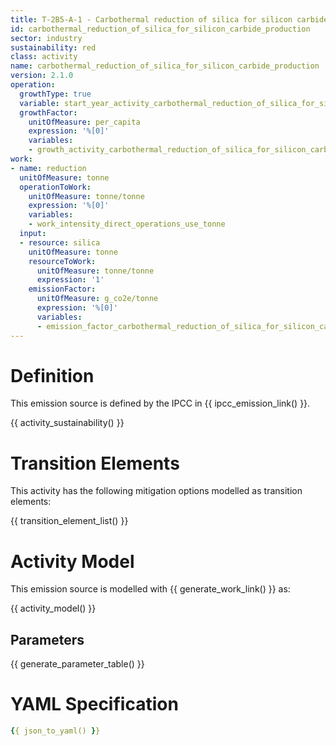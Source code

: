 ```yaml
---
title: T-2B5-A-1 - Carbothermal reduction of silica for silicon carbide production
id: carbothermal_reduction_of_silica_for_silicon_carbide_production
sector: industry
sustainability: red
class: activity
name: carbothermal_reduction_of_silica_for_silicon_carbide_production
version: 2.1.0
operation:
  growthType: true
  variable: start_year_activity_carbothermal_reduction_of_silica_for_silicon_carbide_production
  growthFactor:
    unitOfMeasure: per_capita
    expression: '%[0]'
    variables:
    - growth_activity_carbothermal_reduction_of_silica_for_silicon_carbide_production
work:
- name: reduction
  unitOfMeasure: tonne
  operationToWork:
    unitOfMeasure: tonne/tonne
    expression: '%[0]'
    variables:
    - work_intensity_direct_operations_use_tonne
  input:
  - resource: silica
    unitOfMeasure: tonne
    resourceToWork:
      unitOfMeasure: tonne/tonne
      expression: '1'
    emissionFactor:
      unitOfMeasure: g_co2e/tonne
      expression: '%[0]'
      variables:
      - emission_factor_carbothermal_reduction_of_silica_for_silicon_carbide_production
---
```

# Definition
This emission source is defined by the IPCC in {{ ipcc_emission_link() }}.


{{ activity_sustainability() }}

# Transition Elements

This activity has the following mitigation options modelled as transition elements:

{{ transition_element_list() }}

# Activity Model
This emission source is modelled with {{ generate_work_link() }} as:

{{ activity_model() }}

## Parameters

{{ generate_parameter_table() }}

# YAML Specification

```yaml
{{ json_to_yaml() }}
```